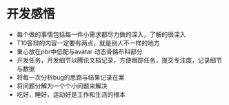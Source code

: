 # 开发感悟

* 每个做的事情包括每一件小需求都尽力做的深入，了解的很深入
* T10答辩的内容一定要有两点，就是别人不一样的地方
* 重心放在pbr中低配与avatar 动态骨骼布料部分
* 开发任务，开发细节以腾讯文档记录，方便跟踪任务，提交专注度，记录细节与数据
* 将每一次分析bug的思路与结果记录在案
* 将问题分解为一个个小问题来解决
* 吃好，睡好，运动好是工作和生活的根本

